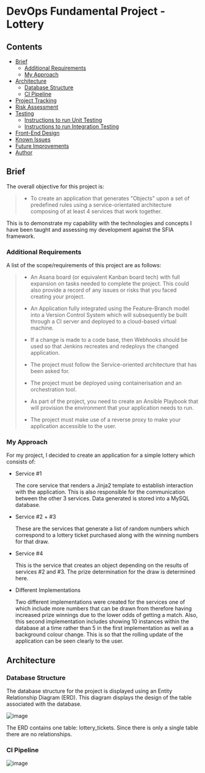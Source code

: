 # DevOps Fundamental Project - Lottery

## Contents

- [Brief](#brief)
  - [Additional Requirements](#additional-requirements)
  - [My Approach](#my-approach)
- [Architecture](#architecture)
  - [Database Structure](#database-structure)
  - [CI Pipeline](#ci-pipeline)
- [Project Tracking](#project-tracking)
- [Risk Assessment](#risk-assessment)
- [Testing](#testing)
  - [Instructions to run Unit Testing](#instructions-to-run-unit-testing)
  - [Instructions to run Integration Testing](#instructions-to-run-integration-testing)
- [Front-End Design](#front-end-design)
- [Known Issues](#known-issues)
- [Future Improvements](#future-improvements)
- [Author](#author)

## Brief

The overall objective for this project is:

> - To create an application that generates "Objects" upon a set of predefined rules using a service-orientated architecture composing of at least 4 services that work together.

This is to demonstrate my capability with the technologies and concepts I have been taught and assessing my development against the SFIA framework. 

### Additional Requirements

A list of the scope/requirements of this project are as follows:

> - An Asana board (or equivalent Kanban board tech) with full expansion on tasks needed to complete the project. This could also provide a record of any issues or risks that you faced creating your project.
>
> - An Application fully integrated using the Feature-Branch model into a Version Control System which will subsequently be built through a CI server and deployed to a cloud-based virtual machine.
>
> - If a change is made to a code base, then Webhooks should be used so that Jenkins recreates and redeploys the changed application.
>
> - The project must follow the Service-oriented architecture that has been asked for.
>
> - The project must be deployed using containerisation and an orchestration tool.
>
> - As part of the project, you need to create an Ansible Playbook that will provision the environment that your application needs to run.
>
> - The project must make use of a reverse proxy to make your application accessible to the user.

### My Approach

For my project, I decided to create an application for a simple lottery which consists of:

- Service #1

  The core service that renders a Jinja2 template to establish interaction with the application. This is also responsible for the communication between the other 3 services. Data generated is stored into a MySQL database.

- Service #2 + #3

  These are the services that generate a list of random numbers which correspond to a lottery ticket purchased along with the winning numbers for that draw.

- Service #4

  This is the service that creates an object depending on the results of services #2 and #3. The prize determination for the draw is determined here.

- Different Implementations

  Two different implementations were created for the services one of which include more numbers that can be drawn from therefore having increased prize winnings due to the lower odds of getting a match. Also, this second implementation includes showing 10 instances within the database at a time rather than 5 in the first implementation as well as a background colour change. This is so that the rolling update of the application can be seen clearly to the user.

## Architecture

### Database Structure

The database structure for the project is displayed using an Entity Relationship Diagram (ERD). This diagram displays the design of the table associated with the database.

![image](https://user-images.githubusercontent.com/82821693/121809180-b1aa1e00-cc53-11eb-9255-02c4861b2cea.png)

The ERD contains one table: lottery_tickets. Since there is only a single table there are no relationships.

### CI Pipeline

![image](https://user-images.githubusercontent.com/82821693/121809815-3f870880-cc56-11eb-928e-a698c96fdb0d.png)



